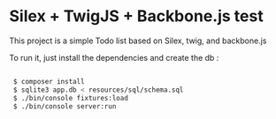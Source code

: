 Silex + TwigJS + Backbone.js test
==================================

This project is a simple Todo list based on Silex, twig, and backbone.js

To run it, just install the dependencies and create the db :

```sh

 $ composer install
 $ sqlite3 app.db < resources/sql/schema.sql
 $ ./bin/console fixtures:load
 $ ./bin/console server:run

```

